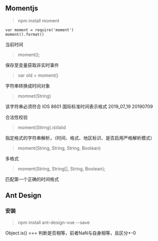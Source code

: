 
## Momentjs

> npm install moment

```
var moment = require('moment')
moment().format()
```

当前时间
> moment();

保存至变量获取非实时事件
> var old = moment()

字符串转换成时间对象

> momnet(String)

该字符串必须符合 IOS 8601 国际标准时间表示格式
2019_07_19
20190709

合法性校验

> moment(Stirng).isValid

指定格式的字符串解析，（时间、格式、地区标识、是否启用严格解析模式）

> moment(String, String, String, Boolean)

多格式

> moment(String, String[], String, Boolean);

匹配第一个正确的时间格式




























## Ant Design


### 安装

> npm install ant-design-vue --save











Object.is() === 判断是否相等，前者NaN与自身相等，且区分+-0

